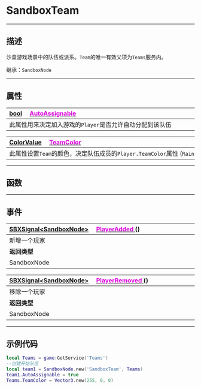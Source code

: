 # SandboxTeam
------------------------------------------------------------------------------------------
## 描述

沙盒游戏场景中的队伍或派系。`Team`的唯一有效父项为`Teams`服务内。

继承：`SandboxNode` 

------------------------------------------------------------------------------------------
## 属性

|<div style="width:1125px">[bool]() &emsp;[<font color="dd00dd">AutoAssignable</font>]()</div>|
|:---|
|此属性用来决定加入游戏的`Player`是否允许自动分配到该队伍|

|<div style="width:1125px">[ColorValue]() &emsp;[<font color="dd00dd">TeamColor</font>]()</div>|
|:---|
|此属性设置`Team`的颜色，决定队伍成员的`Player.TeamColor`属性   (`Rainbow::ColorQuad`)|

------------------------------------------------------------------------------------------
## 函数

------------------------------------------------------------------------------------------
## 事件
|<div style="width:500px">[SBXSignal\<SandboxNode\>]() &emsp;[<font color="dd00dd">PlayerAdded</font> ]() ()</div>|<div style="width:698px"></div>|
|:---|:---|
|新增一个玩家||
|**返回类型**|**概要**|
|SandboxNode|玩家节点对象|

|<div style="width:500px">[SBXSignal\<SandboxNode\>]() &emsp;[<font color="dd00dd">PlayerRemoved</font> ]() ()</div>|<div style="width:698px"></div>|
|:---|:---|
|移除一个玩家||
|**返回类型**|**概要**|
|SandboxNode|玩家节点对象|

------------------------------------------------------------------------------------------
## 示例代码

```lua
local Teams = game:GetService('Teams')
--创建开始队伍
local team1 = SandboxNode.new('SandboxTeam', Teams)
team1.AutoAssignable = true
Teams.TeamColor = Vector3.new(255, 0, 0)
```